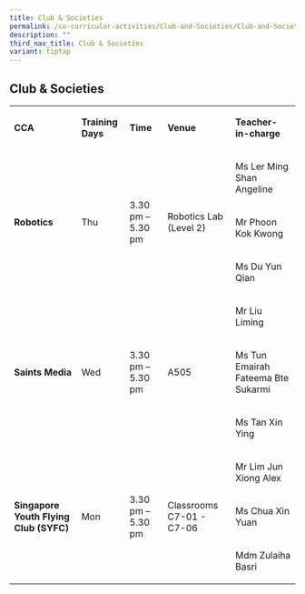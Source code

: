 ```yaml
---
title: Club & Societies
permalink: /co-curricular-activities/Club-and-Societies/Club-and-Societies/
description: ""
third_nav_title: Club & Societies
variant: tiptap
---
```

<h2>Club &amp; Societies</h2>
<table style="minWidth: 125px">
<colgroup>
<col>
<col>
<col>
<col>
<col>
</colgroup>
<tbody>
<tr>
<td rowspan="1" colspan="1">
<p><strong>CCA</strong>
</p>
</td>
<td rowspan="1" colspan="1">
<p><strong>Training Days</strong>
</p>
</td>
<td rowspan="1" colspan="1">
<p><strong>Time</strong>
</p>
</td>
<td rowspan="1" colspan="1">
<p><strong>Venue</strong>
</p>
</td>
<td rowspan="1" colspan="1">
<p><strong>Teacher-in-charge</strong>
</p>
</td>
</tr>
<tr>
<td rowspan="3" colspan="1">
<p><strong>Robotics</strong>
</p>
</td>
<td rowspan="3" colspan="1">
<p>Thu</p>
</td>
<td rowspan="3" colspan="1">
<p>3.30 pm – 5.30 pm</p>
</td>
<td rowspan="3" colspan="1">
<p>Robotics Lab (Level 2)</p>
</td>
<td rowspan="1" colspan="1">
<p>Ms Ler Ming Shan Angeline</p>
</td>
</tr>
<tr>
<td rowspan="1" colspan="1">
<p>Mr Phoon Kok Kwong</p>
</td>
</tr>
<tr>
<td rowspan="1" colspan="1">
<p>Ms Du Yun Qian</p>
</td>
</tr>
<tr>
<td rowspan="3" colspan="1">
<p><strong>Saints Media</strong>
</p>
</td>
<td rowspan="3" colspan="1">
<p>Wed</p>
</td>
<td rowspan="3" colspan="1">
<p>3.30 pm – 5.30 pm</p>
</td>
<td rowspan="3" colspan="1">
<p>A505</p>
</td>
<td rowspan="1" colspan="1">
<p>Mr Liu Liming</p>
</td>
</tr>
<tr>
<td rowspan="1" colspan="1">
<p>Ms Tun Emairah Fateema Bte Sukarmi</p>
</td>
</tr>
<tr>
<td rowspan="1" colspan="1">
<p>Ms Tan Xin Ying</p>
</td>
</tr>
<tr>
<td rowspan="3" colspan="1">
<p><strong>Singapore Youth Flying Club (SYFC)</strong>
</p>
</td>
<td rowspan="3" colspan="1">
<p>Mon</p>
</td>
<td rowspan="3" colspan="1">
<p>3.30 pm – 5.30 pm</p>
</td>
<td rowspan="3" colspan="1">
<p>Classrooms C7-01 - C7-06</p>
</td>
<td rowspan="1" colspan="1">
<p>Mr Lim Jun Xiong Alex</p>
</td>
</tr>
<tr>
<td rowspan="1" colspan="1">
<p>Ms Chua Xin Yuan</p>
</td>
</tr>
<tr>
<td rowspan="1" colspan="1">
<p>Mdm Zulaiha Basri</p>
</td>
</tr>
</tbody>
</table>
<p></p>